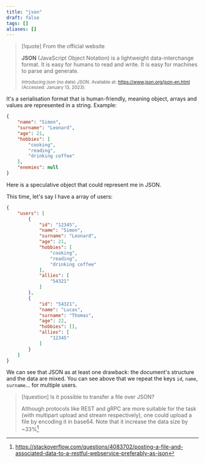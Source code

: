 ```yaml
---
title: "json"
draft: false
tags: []
aliases: []
---
```


> [!quote] From the official website
>
> **JSON** (JavaScript Object Notation) is a lightweight data-interchange format. It is easy for humans to read and write. It is easy for machines to parse and generate.
> 
> <small>_Introducing json_ (no date) _JSON_. Available at: https://www.json.org/json-en.html (Accessed: January 13, 2023).</small>

It's a serialisation format that is human-friendly, meaning object, arrays and values are represented in a string. Example:

```json
{
	"name": "Simon",
	"surname": "Leonard",
	"age": 21,
	"hobbies": [
		"cooking",
		"reading",
		"drinking coffee"
	],
	"enemies": null
}
```

Here is a speculative object that could represent me in JSON.

This time, let's say I have a array of users:

```json
{
	"users": [
		{
			"id": "12345",
			"name": "Simon",
			"surname": "Leonard",
			"age": 21,
			"hobbies": [
				"cooking",
				"reading",
				"drinking coffee"
			],
			"allies": [
				"54321"
			]
		},
		{
			"id": "54321",
			"name": "Lucas",
			"surname": "Thomas",
			"age": 22,
			"hobbies": [],
			"allies": [
				"12345"
			]
		}
	]
}
```

We can see that JSON as at least one drawback: the document's structure and the data are mixed. You can see above that we repeat the keys `id`, `name`, `surname`... for multiple users.

> [!question] Is it possible to transfer a file over JSON?
>
> Although protocols like REST and gRPC are more suitable for the task (with multipart upload and stream respectively), one could upload a file by encoding it in base64. Note that it increase the data size by ~33%[^33-percent]

[^33-percent]: https://stackoverflow.com/questions/4083702/posting-a-file-and-associated-data-to-a-restful-webservice-preferably-as-json
